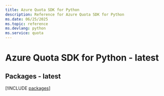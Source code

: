 ```yaml
---
title: Azure Quota SDK for Python
description: Reference for Azure Quota SDK for Python
ms.date: 06/25/2025
ms.topic: reference
ms.devlang: python
ms.service: quota
---
```

# Azure Quota SDK for Python - latest
## Packages - latest
[!INCLUDE [packages](quota-index.md)]